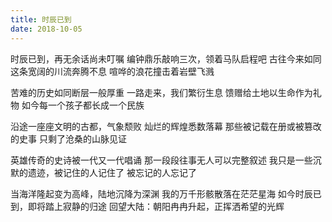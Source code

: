 ```yaml
---
title: 时辰已到
date: 2018-10-05
---
```


时辰已到，再无余话尚未叮嘱
编钟鼎乐敲响三次，领着马队启程吧
古往今来如同这条宽阔的川流奔腾不息
喧哗的浪花撞击着岩壁飞溅
<!--more-->
苦难的历史如同断层一般厚重
一路走来，我们繁衍生息
馈赠给土地以生命作为礼物
如今每一个孩子都长成一个民族

沿途一座座文明的古都，气象颓败
灿烂的辉煌悉数落幕
那些被记载在册或被篡改的史事
只剩了沧桑的山脉见证

英雄传奇的史诗被一代又一代唱诵
那一段段往事无人可以完整叙述
我只是一些沉默的遗迹，被记住的人记住了
被忘记的人忘记了

当海洋隆起变为高峰，陆地沉降为深渊
我的万千形骸散落在茫茫星海
如今时辰已到，即将踏上寂静的归途
回望大陆：朝阳冉冉升起，正挥洒希望的光辉